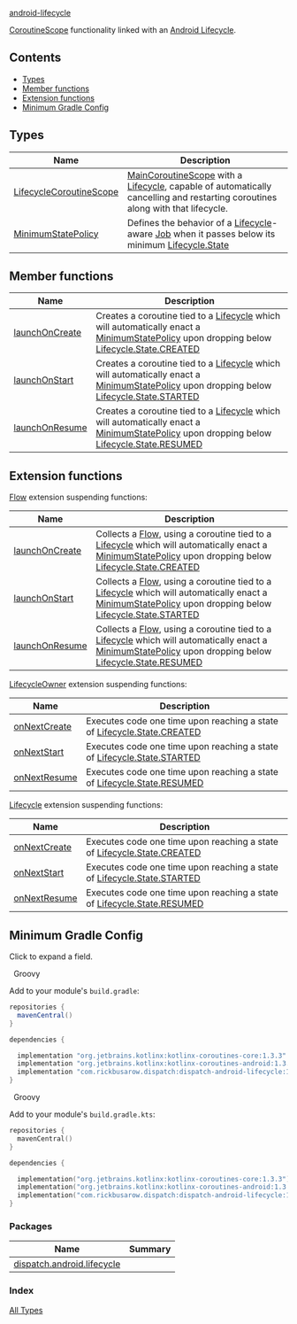 [android-lifecycle](./index.md)

[CoroutineScope](https://kotlin.github.io/kotlinx.coroutines/kotlinx-coroutines-core/kotlinx.coroutines/coroutine-scope.html) functionality linked with an [Android Lifecycle](https://developer.android.com/reference/androidx/lifecycle/Lifecycle.html).

## Contents

* [Types](#types)
* [Member functions](#member-functions)
* [Extension functions](#extension-functions)
* [Minimum Gradle Config](#minimum-gradle-config)

## Types

| **Name**                  | **Description**
| -------------             | --------------- |
| [LifecycleCoroutineScope](https://rbusarow.github.io/Dispatch/android-lifecycle//dispatch.android.lifecycle/-lifecycle-coroutine-scope/index.html) | [MainCoroutineScope](https://rbusarow.github.io/Dispatch/core//dispatch.core/-main-coroutine-scope.html) with a [Lifecycle](https://developer.android.com/reference/androidx/lifecycle/Lifecycle.html), capable of automatically cancelling and restarting coroutines along with that lifecycle.
| [MinimumStatePolicy](https://rbusarow.github.io/Dispatch/android-lifecycle//dispatch.android.lifecycle/-lifecycle-coroutine-scope/-minimum-state-policy/index.html)      | Defines the behavior of a [Lifecycle](https://developer.android.com/reference/androidx/lifecycle/Lifecycle.html)-aware [Job](https://kotlin.github.io/kotlinx.coroutines/kotlinx-coroutines-core/kotlinx.coroutines/-job/index.html) when it passes below its minimum [Lifecycle.State](https://developer.android.com/reference/androidx/lifecycle/Lifecycle.State.html)

## Member functions

| **Name**                                                 | **Description**
| -------------                                            | --------------- |
| [launchOnCreate](https://rbusarow.github.io/Dispatch/android-lifecycle//dispatch.android.lifecycle/-lifecycle-coroutine-scope/launch-on-create.html) | Creates a coroutine tied to a [Lifecycle](https://developer.android.com/reference/androidx/lifecycle/Lifecycle.html) which will automatically enact a [MinimumStatePolicy](https://rbusarow.github.io/Dispatch/android-lifecycle//dispatch.android.lifecycle/-lifecycle-coroutine-scope/-minimum-state-policy/index.html) upon dropping below [Lifecycle.State.CREATED](https://developer.android.com/reference/androidx/lifecycle/Lifecycle.State.html#CREATED)
| [launchOnStart](https://rbusarow.github.io/Dispatch/android-lifecycle//dispatch.android.lifecycle/-lifecycle-coroutine-scope/launch-on-start.html)   | Creates a coroutine tied to a [Lifecycle](https://developer.android.com/reference/androidx/lifecycle/Lifecycle.html) which will automatically enact a [MinimumStatePolicy](https://rbusarow.github.io/Dispatch/android-lifecycle//dispatch.android.lifecycle/-lifecycle-coroutine-scope/-minimum-state-policy/index.html) upon dropping below [Lifecycle.State.STARTED](https://developer.android.com/reference/androidx/lifecycle/Lifecycle.State.html#STARTED)
| [launchOnResume](https://rbusarow.github.io/Dispatch/android-lifecycle//dispatch.android.lifecycle/-lifecycle-coroutine-scope/launch-on-resume.html) | Creates a coroutine tied to a [Lifecycle](https://developer.android.com/reference/androidx/lifecycle/Lifecycle.html) which will automatically enact a [MinimumStatePolicy](https://rbusarow.github.io/Dispatch/android-lifecycle//dispatch.android.lifecycle/-lifecycle-coroutine-scope/-minimum-state-policy/index.html) upon dropping below [Lifecycle.State.RESUMED](https://developer.android.com/reference/androidx/lifecycle/Lifecycle.State.html#RESUMED)

## Extension functions

[Flow](https://kotlin.github.io/kotlinx.coroutines/kotlinx-coroutines-core/kotlinx.coroutines.flow/-flow/index.html) extension suspending functions:

| **Name**                               | **Description**
| -------------------                    | ---------------
| [launchOnCreate](https://rbusarow.github.io/Dispatch/android-lifecycle//dispatch.android.lifecycle/kotlinx.coroutines.flow.-flow/launch-on-create.html)  | Collects a [Flow](https://kotlin.github.io/kotlinx.coroutines/kotlinx-coroutines-core/kotlinx.coroutines.flow/-flow/index.html), using a coroutine tied to a [Lifecycle](https://developer.android.com/reference/androidx/lifecycle/Lifecycle.html) which will automatically enact a [MinimumStatePolicy](https://rbusarow.github.io/Dispatch/android-lifecycle//dispatch.android.lifecycle/-lifecycle-coroutine-scope/-minimum-state-policy/index.html) upon dropping below [Lifecycle.State.CREATED](https://developer.android.com/reference/androidx/lifecycle/Lifecycle.State.html#CREATED)
| [launchOnStart](https://rbusarow.github.io/Dispatch/android-lifecycle//dispatch.android.lifecycle/kotlinx.coroutines.flow.-flow/launch-on-start.html)    | Collects a [Flow](https://kotlin.github.io/kotlinx.coroutines/kotlinx-coroutines-core/kotlinx.coroutines.flow/-flow/index.html), using a coroutine tied to a [Lifecycle](https://developer.android.com/reference/androidx/lifecycle/Lifecycle.html) which will automatically enact a [MinimumStatePolicy](https://rbusarow.github.io/Dispatch/android-lifecycle//dispatch.android.lifecycle/-lifecycle-coroutine-scope/-minimum-state-policy/index.html) upon dropping below [Lifecycle.State.STARTED](https://developer.android.com/reference/androidx/lifecycle/Lifecycle.State.html#STARTED)
| [launchOnResume](https://rbusarow.github.io/Dispatch/android-lifecycle//dispatch.android.lifecycle/kotlinx.coroutines.flow.-flow/launch-on-resume.html)  | Collects a [Flow](https://kotlin.github.io/kotlinx.coroutines/kotlinx-coroutines-core/kotlinx.coroutines.flow/-flow/index.html), using a coroutine tied to a [Lifecycle](https://developer.android.com/reference/androidx/lifecycle/Lifecycle.html) which will automatically enact a [MinimumStatePolicy](https://rbusarow.github.io/Dispatch/android-lifecycle//dispatch.android.lifecycle/-lifecycle-coroutine-scope/-minimum-state-policy/index.html) upon dropping below [Lifecycle.State.RESUMED](https://developer.android.com/reference/androidx/lifecycle/Lifecycle.State.html#RESUMED)

[LifecycleOwner](https://developer.android.com/reference/androidx/lifecycle/LifecycleOwner.html) extension suspending functions:

| **Name**                                     | **Description**
| -------------------                          | ---------------
| [onNextCreate](https://rbusarow.github.io/Dispatch/android-lifecycle//dispatch.android.lifecycle/androidx.lifecycle.-lifecycle-owner/on-next-create.html)  | Executes code one time upon reaching a state of [Lifecycle.State.CREATED](https://developer.android.com/reference/androidx/lifecycle/Lifecycle.State.html#CREATED)
| [onNextStart](https://rbusarow.github.io/Dispatch/android-lifecycle//dispatch.android.lifecycle/androidx.lifecycle.-lifecycle-owner/on-next-start.html)    | Executes code one time upon reaching a state of [Lifecycle.State.STARTED](https://developer.android.com/reference/androidx/lifecycle/Lifecycle.State.html#STARTED)
| [onNextResume](https://rbusarow.github.io/Dispatch/android-lifecycle//dispatch.android.lifecycle/androidx.lifecycle.-lifecycle-owner/on-next-resume.html)  | Executes code one time upon reaching a state of [Lifecycle.State.RESUMED](https://developer.android.com/reference/androidx/lifecycle/Lifecycle.State.html#RESUMED)

[Lifecycle](https://developer.android.com/reference/androidx/lifecycle/Lifecycle.html) extension suspending functions:

| **Name**                                | **Description**
| -------------------                     | ---------------
| [onNextCreate](https://rbusarow.github.io/Dispatch/android-lifecycle//dispatch.android.lifecycle/androidx.lifecycle.-lifecycle/on-next-create.html)  | Executes code one time upon reaching a state of [Lifecycle.State.CREATED](https://developer.android.com/reference/androidx/lifecycle/Lifecycle.State.html#CREATED)
| [onNextStart](https://rbusarow.github.io/Dispatch/android-lifecycle//dispatch.android.lifecycle/androidx.lifecycle.-lifecycle/on-next-start.html)    | Executes code one time upon reaching a state of [Lifecycle.State.STARTED](https://developer.android.com/reference/androidx/lifecycle/Lifecycle.State.html#STARTED)
| [onNextResume](https://rbusarow.github.io/Dispatch/android-lifecycle//dispatch.android.lifecycle/androidx.lifecycle.-lifecycle/on-next-resume.html)  | Executes code one time upon reaching a state of [Lifecycle.State.RESUMED](https://developer.android.com/reference/androidx/lifecycle/Lifecycle.State.html#RESUMED)

## Minimum Gradle Config

Click to expand a field.

&nbsp;  Groovy

Add to your module's `build.gradle`:

``` groovy
repositories {
  mavenCentral()
}

dependencies {

  implementation "org.jetbrains.kotlinx:kotlinx-coroutines-core:1.3.3"
  implementation "org.jetbrains.kotlinx:kotlinx-coroutines-android:1.3.3"
  implementation "com.rickbusarow.dispatch:dispatch-android-lifecycle:1.0.0-beta03"
}
```

&nbsp;  Groovy

Add to your module's `build.gradle.kts`:

``` kotlin
repositories {
  mavenCentral()
}

dependencies {

  implementation("org.jetbrains.kotlinx:kotlinx-coroutines-core:1.3.3")
  implementation("org.jetbrains.kotlinx:kotlinx-coroutines-android:1.3.3")
  implementation("com.rickbusarow.dispatch:dispatch-android-lifecycle:1.0.0-beta03")
}
```

### Packages

| Name | Summary |
|---|---|
| [dispatch.android.lifecycle](dispatch.android.lifecycle/index.md) |  |

### Index

[All Types](alltypes/index.md)